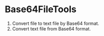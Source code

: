 # Base64FileTools

1. Convert file to text file by Base64 format.
2. Convert text file from Base64 format.
